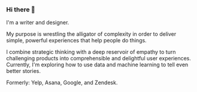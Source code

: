 ### Hi there 👋

I'm a writer and designer.

My purpose is wrestling the alligator of complexity in order to deliver simple, powerful experiences that help people do things. 

I combine strategic thinking with a deep reservoir of empathy to turn challenging products into comprehensible and delightful user experiences. Currently, I'm exploring how to use data and machine learning to tell even better stories.

Formerly: Yelp, Asana, Google, and Zendesk.
